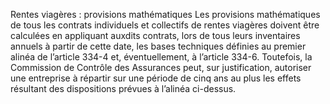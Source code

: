 Rentes viagères : provisions mathématiques
Les provisions mathématiques de tous les contrats individuels et collectifs de rentes viagères doivent être calculées en appliquant auxdits contrats, lors de tous leurs inventaires annuels à partir de cette date, les bases techniques définies au premier alinéa de l’article 334-4 et, éventuellement, à l’article 334-6.
Toutefois, la Commission de Contrôle des Assurances peut, sur justification, autoriser une entreprise à répartir sur une période de cinq ans au plus les effets résultant des dispositions prévues à l’alinéa ci-dessus.